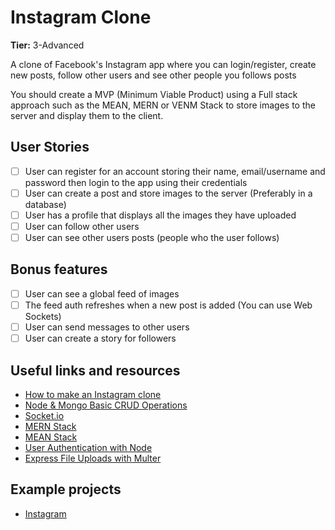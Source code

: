 # Instagram Clone

**Tier:** 3-Advanced

A clone of Facebook's Instagram app where you can login/register, create new posts, follow other users and see other people you follows posts

You should create a MVP (Minimum Viable Product) using a Full stack approach such as the MEAN, MERN or VENM Stack to store images to the server and display them to the client.

## User Stories

-   [ ] User can register for an account storing their name, email/username and password then login to the app using their credentials
-   [ ] User can create a post and store images to the server (Preferably in a database)
-   [ ] User has a profile that displays all the images they have uploaded
-   [ ] User can follow other users
-   [ ] User can see other users posts (people who the user follows)

## Bonus features

-   [ ] User can see a global feed of images
-   [ ] The feed auth refreshes when a new post is added (You can use Web Sockets)
-   [ ] User can send messages to other users
-   [ ] User can create a story for followers

## Useful links and resources

-   [How to make an Instagram clone](https://www.youtube.com/watch?v=9dRSNQe7PWw)
-   [Node & Mongo Basic CRUD Operations](https://codeburst.io/writing-a-crud-app-with-node-js-and-mongodb-e0827cbbdafb)
-   [Socket.io](https://socket.io)
-   [MERN Stack](http://mern.io/)
-   [MEAN Stack](http://mean.io/)
-   [User Authentication with Node](https://medium.com/silibrain/using-passport-bcrypt-for-full-stack-app-user-authentication-fe30a013604e)
-   [Express File Uploads with Multer](https://scotch.io/tutorials/express-file-uploads-with-multer)

## Example projects

-   [Instagram](https://www.instagram.com/)
